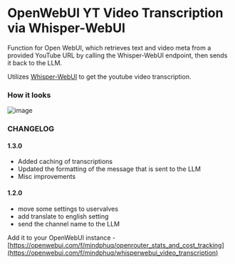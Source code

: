 # OpenWebUI YT Video Transcription via Whisper-WebUI
Function for Open WebUI, which retrieves text and video meta from a provided YouTube URL by calling the Whisper-WebUI endpoint, then sends it back to the LLM.

Utilizes [Whisper-WebUI](https://github.com/jhj0517/Whisper-WebUI) to get the youtube video transcription.

### How it looks
![image](https://github.com/user-attachments/assets/dc89a6f3-c068-4a59-bd97-5f8cc09996d5)

### CHANGELOG
#### 1.3.0
- Added caching of transcriptions
- Updated the formatting of the message that is sent to the LLM
- Misc improvements

#### 1.2.0
- move some settings to uservalves
- add translate to english setting
- send the channel name to the LLM

Add it to your OpenWebUI instance - [https://openwebui.com/f/mindphuq/openrouter_stats_and_cost_tracking](https://openwebui.com/f/mindphuq/whisperwebui_video_transcription)
